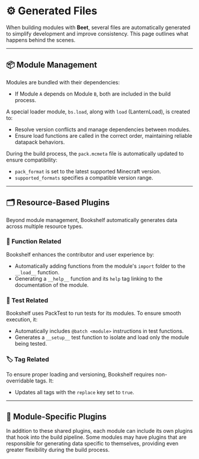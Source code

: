 # ⚙️ Generated Files

When building modules with **Beet**, several files are automatically generated to simplify development and improve consistency. This page outlines what happens behind the scenes.

---

## 📦 Module Management

Modules are bundled with their dependencies:
- If Module `A` depends on Module `B`, both are included in the build process.

A special loader module, `bs.load`, along with `load` (LanternLoad), is created to:
- Resolve version conflicts and manage dependencies between modules.
- Ensure load functions are called in the correct order, maintaining reliable datapack behaviors.

During the build process, the `pack.mcmeta` file is automatically updated to ensure compatibility:
- `pack_format` is set to the latest supported Minecraft version.
- `supported_formats` specifies a compatible version range.

---

## 🗂️ Resource-Based Plugins

Beyond module management, Bookshelf automatically generates data across multiple resource types.

### 📄 Function Related

Bookshelf enhances the contributor and user experience by:

- Automatically adding functions from the module's `import` folder to the `__load__` function.
- Generating a `__help__` function and its `help` tag linking to the documentation of the module.

### 🧪 Test Related

Bookshelf uses PackTest to run tests for its modules. To ensure smooth execution, it:

- Automatically includes `@batch <module>` instructions in test functions.
- Generates a `__setup__` test function to isolate and load only the module being tested.

### 🏷️ Tag Related

To ensure proper loading and versioning, Bookshelf requires non-overridable tags. It:

- Updates all tags with the `replace` key set to `true`.

---

## 🧩 Module-Specific Plugins

In addition to these shared plugins, each module can include its own plugins that hook into the build pipeline. Some modules may have plugins that are responsible for generating data specific to themselves, providing even greater flexibility during the build process.
